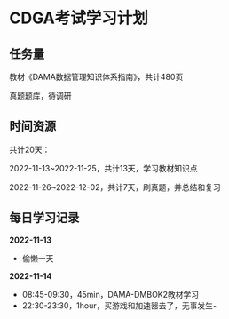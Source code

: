 # CDGA考试学习计划

## 任务量

教材《DAMA数据管理知识体系指南》，共计480页

真题题库，待调研



## 时间资源

共计20天：

2022-11-13~2022-11-25，共计13天，学习教材知识点

2022-11-26~2022-12-02，共计7天，刷真题，并总结和复习





## 每日学习记录

**2022-11-13**

- 偷懒一天



**2022-11-14**

- 08:45-09:30，45min，DAMA-DMBOK2教材学习
- 22:30-23:30，1hour，买游戏和加速器去了，无事发生~



